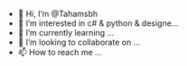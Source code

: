 - 👋 Hi, I’m @Tahamsbh
- 👀 I’m interested in c# & python & designe...
- 🌱 I’m currently learning ...
- 💞️ I’m looking to collaborate on ...
- 📫 How to reach me ...

<!---
Tahamsbh/Tahamsbh is a ✨ special ✨ repository because its `README.md` (this file) appears on your GitHub profile.
You can click the Preview link to take a look at your changes.
--->
